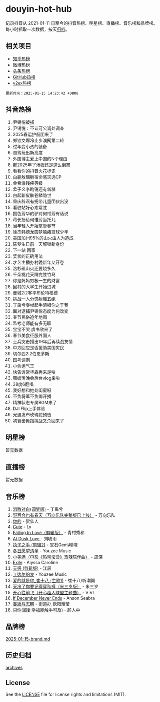# douyin-hot-hub

记录抖音从 2021-01-11 日至今的抖音热榜、明星榜、直播榜、音乐榜和品牌榜。每小时抓取一次数据，按天[归档](archives)。

## 相关项目

- [知乎热榜](https://github.com/lonnyzhang423/zhihu-hot-hub)
- [微博热榜](https://github.com/lonnyzhang423/weibo-hot-hub)
- [头条热榜](https://github.com/lonnyzhang423/toutiao-hot-hub)
- [GitHub热榜](https://github.com/lonnyzhang423/github-hot-hub)
- [v2ex热榜](https://github.com/lonnyzhang423/v2ex-hot-hub)


`更新时间：2025-01-15 14:23:42 +0800`

## 抖音热榜

1. 尹锡悦被捕
1. 尹锡悦：不认可公调处调查
1. 2025春运护航团来了
1. 郑钦文爆冷止步澳网第二轮
1. 过年变小孩的装备
1. 自驾玩出新高度
1. 外国博主爱上中国的N个理由
1. 都2025年了汤姆还是这么倒霉
1. 看看你的抖音火花标识
1. 白鹿敖瑞鹏宿命感天选CP
1. 金希澈残疾等级
1. 孟子义李昀锐还有新糖
1. 白起新皮肤苍鳞隐世
1. 重庆辟谣有拐带儿童团伙出没
1. 看驻站好心疼常胜
1. 国色芳华的驴对何惟芳有话说
1. 蒋长扬给何惟芳当托儿
1. 当年轻人开始掌管春节
1. 徐杰韩德龙圆梦脑瘫篮球少年
1. 美国加州95%的山火由人为造成
1. 陈梦生日前一天解锁新身份
1. 下一站 回家
1. 奖状的正确用法
1. 才艺主播办村晚新年又开卷
1. 洛杉矶山火还要烧多久
1. 千朵桃花天降完胜竹马
1. 你是妈妈穷极一生的财富
1. 回村的大学生开始进城
1. 曼城2:2客平布伦特福德
1. 挑战一人分饰射雕五绝
1. 丁禹兮零帧起手清唱你之于我
1. 面对逮捕尹锡悦态度为何改变
1. 春节民俗追年地图
1. 监考老师能有多无聊
1. 宝宝不哭 虞书欣来了
1. 春节美食征服外国人
1. 士兵突击播出19年后再续战友情
1. 中方回应是否援助美国灾民
1. 切尔西2:2伯恩茅斯
1. 国考调剂
1. 小俞运气王
1. 快告诉常华森再来是啥
1. 甄嬛传晚会后台vlog来啦
1. 38度6翻唱
1. 我好想和她处闺蜜呀
1. 不负将军不负卿开播
1. 精神状态专属BGM来了
1. DJI Flip上手体验
1. 光遇发布玫瑰花预告
1. 初智齿舞蹈挑战又杀回来了

## 明星榜

暂无数据

## 直播榜

暂无数据

## 音乐榜

1. [消散对白(圆梦版)](https://sf5-hl-cdn-tos.douyinstatic.com/obj/tos-cn-ve-2774/og4jB5I5IizzoZVAAAzWgBMAsMDWoArfwBOiFs) - 丁禹兮
1. [野百合也有春天（万向乐队完整版已上线）](https://sf5-hl-cdn-tos.douyinstatic.com/obj/tos-cn-ve-2774/oMnUxhRAMiAGBqDtIPBQ7ACYQZFlJCftcgeDJE) - 万向乐队
1. [你的](https://sf5-hl-cdn-tos.douyinstatic.com/obj/tos-cn-ve-2774/oYuIeKf42jB7sEV6B2upMdpYAgfrQWj0FeRegh) - 贺仙人
1. [Cute](https://sf5-hl-cdn-tos.douyinstatic.com/obj/tos-cn-ve-2774/o4IbIzHWKAAB4wsS5qMBRiiAlEBGTpQRNfFvuo) - Ly
1. [Falling In Love（剪辑版）](https://sf5-hl-cdn-tos.douyinstatic.com/obj/tos-cn-ve-2774/o8ajpA8zzgBPahbBIO8AcKGBLJezFCRd1wfP9f) - 青村秀和
1. [ At Dusk  Love ](https://sf5-hl-cdn-tos.douyinstatic.com/obj/tos-cn-ve-2774/o8CrpCf5CaYgI4ZrtQgMQAFEfuGqNnRSDQAPBc) - 刘嗨雨
1. [执子之手 (剪辑2)](https://sf6-cdn-tos.douyinstatic.com/obj/tos-cn-ve-2774/oUoZLQjCc31XzqsBnBQUNgeKtYPBcgbFDwtfcu) - 宝石Gem\哩哩
1. [冬日愿望清单](https://sf5-hl-cdn-tos.douyinstatic.com/obj/tos-cn-ve-2774/oIIgUOeamCFCVAzxN6MFRLIBlLGpUqQxeeHrLE) - Youzee Music
1. [小美满（电影《热辣滚烫》热辣陪伴曲）](https://sf5-hl-cdn-tos.douyinstatic.com/obj/tos-cn-ve-2774/o0GAn2lSgfZIDUgtevCGDQYnFg4CwnrBaxbTZL) - 周深
1. [Exile](https://sf5-hl-cdn-tos.douyinstatic.com/obj/tos-cn-ve-2774/oYj4gAQTknKE3WW0Je8KGmQ7z1cA4FefwtbufD) - Alyssa Caroline
1. [无感 (剪辑版)](https://sf5-hl-cdn-tos.douyinstatic.com/obj/tos-cn-ve-2774/o0eIsUzJBDlQaQFC5OFlgbMEZC1TFYBftOBn6p) - 江辰
1. [丁达尔的梦](https://sf5-hl-cdn-tos.douyinstatic.com/obj/tos-cn-ve-2774/oMU3WirUZBVQkAC9ccG5P2IQirziZM2RTInUY) - Youzee Music
1. [爱的就是你_崔十八 (主歌1)](https://sf5-hl-cdn-tos.douyinstatic.com/obj/tos-cn-ve-2774/oI5BO5DhFZ6UTcNCnZaOCBLtZ7WIMQGfgnXf5E) - 崔十八/听潮阁
1. [天冷了你要记得穿秋裤（米三岁版）](https://sf5-hl-cdn-tos.douyinstatic.com/obj/tos-cn-ve-2774/oQlIwVIDWiZ6BQilAorS7MA0AgCkQDvcZAdm1) - 米三岁
1. [开心往前飞（开心超人联盟主题曲）](https://sf5-hl-cdn-tos.douyinstatic.com/obj/tos-cn-ve-2774/9d8fb7c82cf1421fb93a9fe925275e0a) - VIVI
1. [If December Never Ends](https://sf5-hl-cdn-tos.douyinstatic.com/obj/tos-cn-ve-2774/oY1IQMoTgCFIBg8RZifyqlBBt1UFgitTYmxeOS) - Anson Seabra
1. [春娇与志明](https://sf5-hl-cdn-tos.douyinstatic.com/obj/tos-cn-ve-2774/e530d8fceb7044b39707d7f9ff54add1) - 街道办,欧阳耀莹
1. [只你(直到幸福能触手可及)](https://sf5-hl-cdn-tos.douyinstatic.com/obj/tos-cn-ve-2774/o0lBkRDzFTeaVSUz3ZZSCBVtZ5DIMQGfgmEAuE) - 颜人中

## 品牌榜

[2025-01-15-brand.md](archives/2025-01-15-brand.md)

## 历史归档

[archives](archives)

## License

See the [LICENSE](LICENSE) file for license rights and limitations (MIT).
